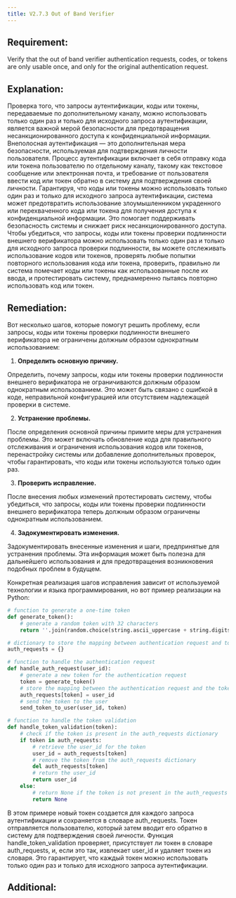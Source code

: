 ```yaml
---
title: V2.7.3 Out of Band Verifier
---
```




## Requirement:

Verify that the out of band verifier authentication requests, codes, or tokens are only usable once, and only for the original authentication request.

## Explanation:

Проверка того, что запросы аутентификации, коды или токены, передаваемые по дополнительному каналу, можно использовать только один раз и только для исходного запроса аутентификации, является важной мерой безопасности для предотвращения несанкционированного доступа к конфиденциальной информации. Внеполосная аутентификация — это дополнительная мера безопасности, используемая для подтверждения личности пользователя. Процесс аутентификации включает в себя отправку кода или токена пользователю по отдельному каналу, такому как текстовое сообщение или электронная почта, и требование от пользователя ввести код или токен обратно в систему для подтверждения своей личности. Гарантируя, что коды или токены можно использовать только один раз и только для исходного запроса аутентификации, система может предотвратить использование злоумышленником украденного или перехваченного кода или токена для получения доступа к конфиденциальной информации. Это помогает поддерживать безопасность системы и снижает риск несанкционированного доступа. Чтобы убедиться, что запросы, коды или токены проверки подлинности внешнего верификатора можно использовать только один раз и только для исходного запроса проверки подлинности, вы можете отслеживать использование кодов или токенов, проверять любые попытки повторного использования кода или токена, проверить, правильно ли система помечает коды или токены как использованные после их ввода, и протестировать систему, преднамеренно пытаясь повторно использовать код или токен.


## Remediation:



Вот несколько шагов, которые помогут решить проблему, если запросы, коды или токены проверки подлинности внешнего верификатора не ограничены должным образом однократным использованием:

1. **Определить основную причину.**

Определить, почему запросы, коды или токены проверки подлинности внешнего верификатора не ограничиваются должным образом однократным использованием. Это может быть связано с ошибкой в ​​коде, неправильной конфигурацией или отсутствием надлежащей проверки в системе.

2. **Устранение проблемы.**

После определения основной причины примите меры для устранения проблемы. Это может включать обновление кода для правильного отслеживания и ограничения использования кодов или токенов, перенастройку системы или добавление дополнительных проверок, чтобы гарантировать, что коды или токены используются только один раз.

3. **Проверить исправление.**

После внесения любых изменений протестировать систему, чтобы убедиться, что запросы, коды или токены проверки подлинности внешнего верификатора теперь должным образом ограничены однократным использованием.

4. **Задокументировать изменения.**

Задокументировать внесенные изменения и шаги, предпринятые для устранения проблемы. Эта информация может быть полезна для дальнейшего использования и для предотвращения возникновения подобных проблем в будущем. 


Конкретная реализация шагов исправления зависит от используемой технологии и языка программирования, но вот пример реализации на Python:


```python title:Пример реализации проверки одноразового кода
# function to generate a one-time token
def generate_token():
    # generate a random token with 32 characters
    return ''.join(random.choice(string.ascii_uppercase + string.digits) for _ in range(32))

# dictionary to store the mapping between authentication request and token
auth_requests = {}

# function to handle the authentication request
def handle_auth_request(user_id):
    # generate a new token for the authentication request
    token = generate_token()
    # store the mapping between the authentication request and the token
    auth_requests[token] = user_id
    # send the token to the user
    send_token_to_user(user_id, token)

# function to handle the token validation
def handle_token_validation(token):
    # check if the token is present in the auth_requests dictionary
    if token in auth_requests:
        # retrieve the user_id for the token
        user_id = auth_requests[token]
        # remove the token from the auth_requests dictionary
        del auth_requests[token]
        # return the user_id
        return user_id
    else:
        # return None if the token is not present in the auth_requests dictionary
        return None


```


В этом примере новый токен создается для каждого запроса аутентификации и сохраняется в словаре auth_requests. Токен отправляется пользователю, который затем вводит его обратно в систему для подтверждения своей личности. Функция handle_token_validation проверяет, присутствует ли токен в словаре auth_requests, и, если это так, извлекает user_id и удаляет токен из словаря. Это гарантирует, что каждый токен можно использовать только один раз и только для исходного запроса аутентификации.

## Additional:




